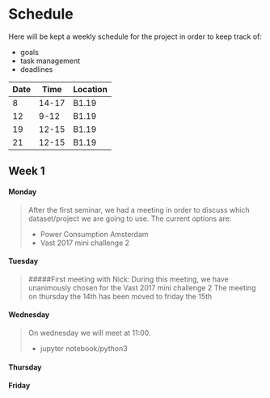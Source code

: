 
# Schedule
Here will be kept a weekly schedule for the project in order to keep track of:
- goals
- task management
- deadlines


Date | Time | Location
---- | ---- | ----
8 | 14-17 | B1.19
12 | 9-12 | B1.19
19 | 12-15 | B1.19
21 | 12-15 | B1.19


## Week 1 
#### Monday
> After the first seminar, we had a meeting in order to discuss which dataset/project we are going to use.
> The current options are:
>  - Power Consumption Amsterdam
>  - Vast 2017 mini challenge 2
#### Tuesday
> #####First meeting with Nick:
> During this meeting, we have unanimously chosen for the Vast 2017 mini challenge 2
> The meeting on thursday the 14th has been moved to friday the 15th
#### Wednesday
> On wednesday we will meet at 11:00.
> - jupyter notebook/python3
#### Thursday
#### Friday
